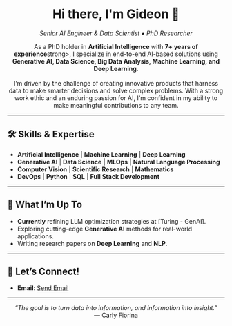 <!-- Banner or greeting -->
<h1 align="center">Hi there, I'm Gideon 👋</h1>
<p align="center">
  <em>Senior AI Engineer & Data Scientist • PhD Researcher</em>
</p>

<!-- Short summary / profile section -->
<p align="center">
  As a PhD holder in <strong>Artificial Intelligence</strong> with <strong>7+ years of experience</strong>strong>, I specialize in end-to-end AI-based solutions using <strong>Generative AI, Data Science, Big Data Analysis, Machine Learning, and Deep Learning</strong>. 
  <br><br>
  I’m driven by the challenge of creating innovative products that harness data to make smarter decisions and solve complex problems. 
  With a strong work ethic and an enduring passion for AI, I'm confident in my ability to make meaningful contributions to any team.
</p>

---

## 🛠️ Skills & Expertise

- **Artificial Intelligence** | **Machine Learning** | **Deep Learning**  
- **Generative AI** | **Data Science** | **MLOps** | **Natural Language Processing**  
- **Computer Vision** | **Scientific Research** | **Mathematics**  
- **DevOps** | **Python** | **SQL** | **Full Stack Development**

---

## 🌱 What I’m Up To
- **Currently** refining LLM optimization strategies at [Turing - GenAI].
- Exploring cutting-edge **Generative AI** methods for real-world applications.
- Writing research papers on **Deep Learning** and **NLP**.

---

## 🤝 Let’s Connect!
- **Email**: [Send Email](mailto:mengaraaxel@gmail.com)  

---

<p align="center">
  <em>“The goal is to turn data into information, and information into insight.”</em>
  <br>
  — Carly Fiorina
</p>
